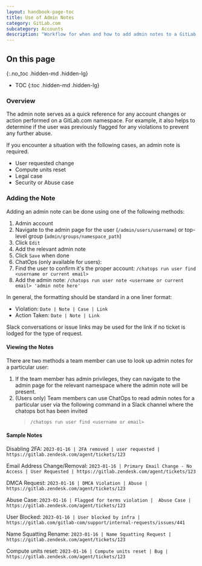 ```yaml
---
layout: handbook-page-toc
title: Use of Admin Notes
category: GitLab.com
subcategory: Accounts
description: "Workflow for when and how to add admin notes to a GitLab.com account"
---
```


## On this page
{:.no_toc .hidden-md .hidden-lg}

- TOC
{:toc .hidden-md .hidden-lg}

### Overview

The admin note serves as a quick reference for any account changes or action performed on a GitLab.com namespace. For example, it also helps to determine if the user was previously flagged for any violations to prevent any further abuse.

If you encounter a situation with the following cases, an admin note is required.

- User requested change
- Compute units reset
- Legal case
- Security or Abuse case

### Adding the Note

Adding an admin note can be done using one of the following methods:

1. Admin account
  1. Navigate to the admin page for the user (`/admin/users/username`) or top-level group (`admin/groups/namespace_path`)
  1. Click `Edit`
  1. Add the relevant admin note
  1. Click `Save` when done
1. ChatOps (only available for users):
  1. Find the user to confirm it's the proper account: `/chatops run user find <username or current email>`
  1. Add the admin note: `/chatops run user note <username or current email> 'admin note here'`

In general, the formatting should be standard in a one liner format:

- Violation: `Date | Note | Case | Link`
- Action Taken: `Date | Note | Link`

Slack conversations or issue links may be used for the link if no ticket is lodged for the type of request.

#### Viewing the Notes

There are two methods a team member can use to look up admin notes for a particular user:

1. If the team member has admin privileges, they can navigate to the admin page for the relevant namespace where the admin note will be present.
1. (Users only) Team members can use ChatOps to read admin notes for a particular user via the following command in a Slack channel where the chatops bot has been invited
   > `/chatops run user find <username or email>`

#### Sample Notes

Disabling 2FA:
`2023-01-16 | 2FA removed | user requested | https://gitlab.zendesk.com/agent/tickets/123`

Email Address Change/Removal:
`2023-01-16 | Primary Email Change - No Access | User Requested | https://gitlab.zendesk.com/agent/tickets/123`

DMCA Request:
`2023-01-16 | DMCA Violation | Abuse | https://gitlab.zendesk.com/agent/tickets/123`

Abuse Case:
`2023-01-16 | Flagged for terms violation |  Abuse Case | https://gitlab.zendesk.com/agent/tickets/123`

User Blocked:
`2023-01-16 | User blocked by infra | https://gitlab.com/gitlab-com/support/internal-requests/issues/441`

Name Squatting Rename:
`2023-01-16 | Name Squatting Request | https://gitlab.zendesk.com/agent/tickets/123`

Compute units reset:
`2023-01-16 | Compute units reset | Bug | https://gitlab.zendesk.com/agent/tickets/123`
